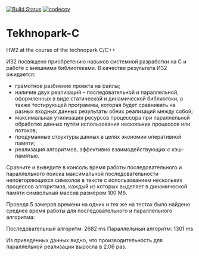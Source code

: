 [![Build Status](https://travis-ci.com/TimRazumov/Tekhnopark-C.svg?branch=dev-hw-2)](https://travis-ci.com/TimRazumov/Tekhnopark-C)
[![codecov](https://codecov.io/gh/TimRazumov/Tekhnopark-C/branch/dev-hw-2/graph/badge.svg)](https://codecov.io/gh/TimRazumov/Tekhnopark-C)
# Tekhnopark-C
HW2 at the course of the technopark C/C++

ИЗ2 посвящено приобретению навыков системной разработки на C и работе с внешними библиотеками. В качестве результата ИЗ2 ожидается:
* грамотное разбиение проекта на файлы;
* наличие двух реализаций – последовательной и параллельной, оформленных в виде статической и динамической библиотеки, а также тестирующей программы, которая будет сравнивать на разных входных данных результаты обеих реализаций между собой;
* максимальная утилизация ресурсов процессора при параллельной обработке данных путём использования нескольких процессов или потоков;
* продуманные структуры данных в целях экономии оперативной памяти;
* реализация алгоритмов, эффективно взаимодействующих с кэш-памятью.

Сравните и выведите в консоль время работы последовательного и параллельного поиска максимальной последовательности неповторяющихся символов в тексте с использованием нескольких процессов алгоритмов, каждый из которых выделяет в динамической памяти символьный массив размером 100 Мб.


Проведя 5 замеров времени на одних и тех же на тестах было найдено среднее время работы для последовательного и параллельного алгоритма:

Последовательный алгоритм: 2682 ms
Параллельный алгоритм: 1301 ms

Из приведенных данных видно, что производительность для параллельной реализации выросла в 2.06 раз. 
